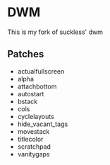 # DWM
This is my fork of suckless' dwm

## Patches
* actualfullscreen
* alpha
* attachbottom
* autostart
* bstack
* cols
* cyclelayouts
* hide_vacant_tags
* movestack
* titlecolor
* scratchpad
* vanitygaps
